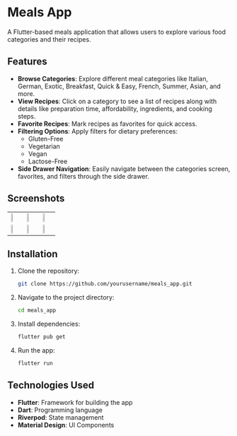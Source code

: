 # Meals App

A Flutter-based meals application that allows users to explore various food categories and their recipes.

## Features

- **Browse Categories**: Explore different meal categories like Italian, German, Exotic, Breakfast, Quick & Easy, French, Summer, Asian, and more.
- **View Recipes**: Click on a category to see a list of recipes along with details like preparation time, affordability, ingredients, and cooking steps.
- **Favorite Recipes**: Mark recipes as favorites for quick access.
- **Filtering Options**: Apply filters for dietary preferences:
  - Gluten-Free
  - Vegetarian
  - Vegan
  - Lactose-Free
- **Side Drawer Navigation**: Easily navigate between the categories screen, favorites, and filters through the side drawer.

## Screenshots
<table>
  <tr>
    <td><img src="https://github.com/user-attachments/assets/e4209c11-f9ba-400c-a263-e88a70155cc2" width="34%"></td>
    <td><img src="https://github.com/user-attachments/assets/a608ebc0-a144-4fe2-85ab-a340b7ecc9bf" width="34%"></td>
    <td><img src="https://github.com/user-attachments/assets/07d1a978-231b-4eb8-a365-3cd3b0adb5f4" width="34%"></td>
  </tr>
  <tr>
    <td><img src="https://github.com/user-attachments/assets/6f36193d-efcf-4eb3-b409-ba5beb52a0ea" width="34%"></td>
    <td><img src="https://github.com/user-attachments/assets/4789ddc3-6b38-4e06-a48d-64d1f33cd8e9" width="34%"></td>
    <td><img src="https://github.com/user-attachments/assets/8d31865a-5373-463d-9073-bb0ac82647f4" width="34%"></td>
  </tr>
</table>


## Installation

1. Clone the repository:
   ```sh
   git clone https://github.com/yourusername/meals_app.git
   ```
2. Navigate to the project directory:
   ```sh
   cd meals_app
   ```
3. Install dependencies:
   ```sh
   flutter pub get
   ```
4. Run the app:
   ```sh
   flutter run
   ```

## Technologies Used

- **Flutter**: Framework for building the app
- **Dart**: Programming language
- **Riverpod**: State management
- **Material Design**: UI Components



